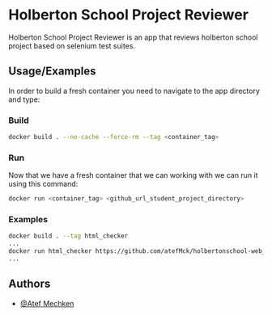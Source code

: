 
# Holberton School Project Reviewer

Holberton School Project Reviewer is an app that reviews holberton school
project based on selenium test suites.

## Usage/Examples

In order to build a fresh container you need to navigate to the app directory and type:
### Build
```bash
docker build . --no-cache --force-rm --tag <container_tag>
```

### Run
Now that we have a fresh container that we can working with we can run it using this command:
```bash
docker run <container_tag> <github_url_student_project_directory>
```
### Examples
```bash
docker build . --tag html_checker
...
docker run html_checker https://github.com/atefMck/holbertonschool-web_front_end/tree/master/0x06-responsive_design
...
```


## Authors

- [@Atef Mechken](https://www.github.com/atefMck)

